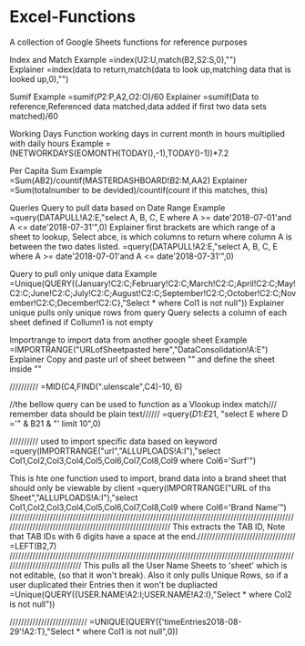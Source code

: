 # Excel-Functions

A collection of Google Sheets functions for reference purposes

Index and Match	
  Example
	=index(U2:U,match(B2,S2:S,0),"")	
  Explainer
	=index(data to return,match(data to look up,matching data that is looked up,0),"")
  
Sumif
Example
  =sumif($P$2:P,A2,$O$2:O)/60
Explainer
  =sumif(Data to reference,Referenced data matched,data added if first two data sets matched)/60
  
  
  Working Days Function
  working days in current month in hours multiplied with daily hours
  Example
  =(NETWORKDAYS(EOMONTH(TODAY(),-1),TODAY()-1))*7.2
  
  
Per Capita Sum
Example
  =Sum(AB2)/countif(MASTERDASHBOARD!$B$2:M,AA2)
Explainer
  =Sum(totalnumber to be devided)/countif(count if this matches, this)	


Queries 
Query to pull data based on Date Range
Example
  =query(DATAPULL!A2:E,"select A, B, C, E where A >= date'2018-07-01'and A <= date'2018-07-31'",0)
Explainer 
	first brackets are which range of a sheet to lookup, Select abce, is which columns to return where column A is 		between the two dates listed.
  =query(DATAPULL!A2:E,"select A, B, C, E where A >= date'2018-07-01'and A <= date'2018-07-31'",0)
  
Query to pull only unique data
Example
=Unique(QUERY({January!C2:C;February!C2:C;March!C2:C;April!C2:C;May!C2:C;June!C2:C;July!C2:C;August!C2:C;September!C2:C;October!C2:C;November!C2:C;December!C2:C},"Select * where Col1 is not null"))
Explainer
unique pulls only unique rows from query
Query selects a column of each sheet defined if Collumn1 is not empty

Importrange 
to import data from another google sheet
Example
=IMPORTRANGE("URLofSheetpasted here","DataConsolidation!A:E")
Explainer 
Copy and paste url of sheet between "" and define the sheet inside "" 

////////// 
=MID(C4,FIND(".ulenscale",C4)-10, 6)

//the bellow query can be used to function as a Vlookup index match/// remember data should be plain text//////
=query($D$1:$E$21, "select E where D ='" & B21 & "' limit 10",0)



////////// used to import specific data based on keyword
=query(IMPORTRANGE("url","ALLUPLOADS!A:I"),"select Col1,Col2,Col3,Col4,Col5,Col6,Col7,Col8,Col9 where Col6='Surf'")



This is hte one function used to import, brand data into a brand sheet that should only be viewable by client
=query(IMPORTRANGE("URL of ths Sheet","ALLUPLOADS!A:I"),"select Col1,Col2,Col3,Col4,Col5,Col6,Col7,Col8,Col9 where Col6='Brand Name'")	
///////////////////////////////////////////////////////////////////////////////////////////////////////////////////////////////////////////////////////////
This extracts the TAB ID, Note that TAB IDs with 6 digits have a space at the end.//////////////////////////////////
=LEFT(B2,7)	
////////////////////////////////////////////////////////////////////////////////////////////////////////////////////////////
This pulls all the User Name Sheets to 'sheet' which is not editable, (so that it won't break). Also it only pulls Unique Rows, so if a user duplicated their Entries then it won't be dupliacted 
=Unique(QUERY({USER.NAME!A2:I;USER.NAME!A2:I},"Select * where Col2 is not null"))

///////////////////////////
=UNIQUE(QUERY({'timeEntries2018-08-29'!A2:T},"Select * where Col1 is not null",0))

